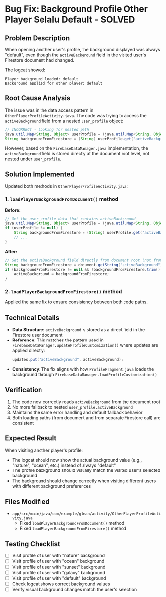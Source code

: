 # Bug Fix: Background Profile Other Player Selalu Default - SOLVED

## Problem Description
When opening another user's profile, the background displayed was always "default", even though the `activeBackground` field in the visited user's Firestore document had changed.

The logcat showed:
```
Player background loaded: default
Background applied for other player: default
```

## Root Cause Analysis
The issue was in the data access pattern in `OtherPlayerProfileActivity.java`. The code was trying to access the `activeBackground` field from a nested `user_profile` object:

```java
// INCORRECT - Looking for nested path
java.util.Map<String, Object> userProfile = (java.util.Map<String, Object>) document.get("user_profile");
String backgroundFromFirestore = (String) userProfile.get("activeBackground");
```

However, based on the `FirebaseDataManager.java` implementation, the `activeBackground` field is stored directly at the document root level, not nested under `user_profile`.

## Solution Implemented
Updated both methods in `OtherPlayerProfileActivity.java`:

### 1. `loadPlayerBackgroundFromDocument()` method
**Before:**
```java
// Get the user_profile data that contains activeBackground
java.util.Map<String, Object> userProfile = (java.util.Map<String, Object>) document.get("user_profile");
if (userProfile != null) {
    String backgroundFromFirestore = (String) userProfile.get("activeBackground");
    // ...
}
```

**After:**
```java
// Get the activeBackground field directly from document root (not from user_profile)
String backgroundFromFirestore = document.getString("activeBackground");
if (backgroundFromFirestore != null && !backgroundFromFirestore.trim().isEmpty()) {
    activeBackground = backgroundFromFirestore;
}
```

### 2. `loadPlayerBackgroundFromFirestore()` method
Applied the same fix to ensure consistency between both code paths.

## Technical Details
- **Data Structure**: `activeBackground` is stored as a direct field in the Firestore user document
- **Reference**: This matches the pattern used in `FirebaseDataManager.updateProfileCustomization()` where updates are applied directly:
  ```java
  updates.put("activeBackground", activeBackground);
  ```
- **Consistency**: The fix aligns with how `ProfileFragment.java` loads the background through `FirebaseDataManager.loadProfileCustomization()`

## Verification
1. The code now correctly reads `activeBackground` from the document root
2. No more fallback to nested `user_profile.activeBackground`
3. Maintains the same error handling and default fallback behavior
4. Both loading paths (from document and from separate Firestore call) are consistent

## Expected Result
When visiting another player's profile:
- The logcat should now show the actual background value (e.g., "nature", "ocean", etc.) instead of always "default"
- The profile background should visually match the visited user's selected background
- The background should change correctly when visiting different users with different background preferences

## Files Modified
- `app/src/main/java/com/example/glean/activity/OtherPlayerProfileActivity.java`
  - Fixed `loadPlayerBackgroundFromDocument()` method
  - Fixed `loadPlayerBackgroundFromFirestore()` method

## Testing Checklist
- [ ] Visit profile of user with "nature" background
- [ ] Visit profile of user with "ocean" background  
- [ ] Visit profile of user with "sunset" background
- [ ] Visit profile of user with "galaxy" background
- [ ] Visit profile of user with "default" background
- [ ] Check logcat shows correct background values
- [ ] Verify visual background changes match the user's selection
